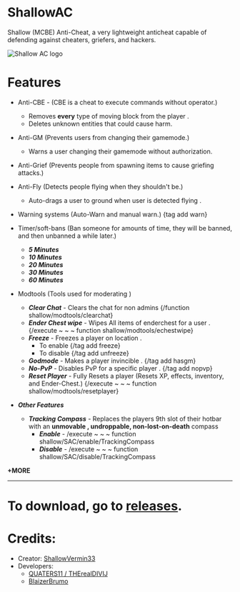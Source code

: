 # ShallowAC
Shallow (MCBE) Anti-Cheat, a very lightweight anticheat capable of defending against cheaters, griefers, and hackers. 

![Shallow AC logo](https://cdn.discordapp.com/icons/962787981809291274/cffd5ad526d3efce44891f9703473ea2.png?size)


# Features 
- Anti-CBE - (CBE is a cheat to execute commands without operator.)
   * Removes **every** type of moving block from the player  .
   * Deletes unknown entities that could cause harm.
 
- Anti-GM              (Prevents users from changing their gamemode.)
   * Warns a user changing their gamemode without authorization. 

- Anti-Grief
             (Prevents people from spawning items to cause griefing attacks.)
             
- Anti-Fly            (Detects people flying when they shouldn't be.)
    * Auto-drags a user to ground when user is detected flying . 

- Warning systems     (Auto-Warn and manual warn.) {tag <playername> add warn}

- Timer/soft-bans     (Ban someone for amounts of time, they will be banned, and then unbanned a while later.)
     * ___5 Minutes___
     * ___10 Minutes___
     * ___20 Minutes___
     * ___30 Minutes___
     * ___60 Minutes___

- Modtools            (Tools used for moderating )
     * ___Clear Chat___ - Clears the chat for non admins {/function shallow/modtools/clearchat}
     * ___Ender Chest wipe___ - Wipes All items of enderchest for a user . {/execute <playername> ~ ~ ~ function shallow/modtools/echestwipe}
     * ___Freeze___ - Freezes a player on location .
         * To enable {/tag <playername> add freeze}
         * To disable {/tag <playername> add unfreeze}
     * ___Godmode___ - Makes a player invincible . {/tag <playername> add hasgm}
     * ___No-PvP___  - Disables PvP for a specific player . {/tag <playername> add nopvp}
     * ___Reset Player___ - Fully Resets a player (Resets XP, effects, inventory, and Ender-Chest.) {/execute <playername> ~ ~ ~ function shallow/modtools/resetplayer}

 - ___Other Features___
   * ___Tracking Compass___ - Replaces the players 9th slot of their hotbar with an **unmovable , undroppable, non-lost-on-death** compass
      * ___Enable___ - /execute <playername> ~ ~ ~ function shallow/SAC/enable/TrackingCompass
      * ___Disable___ - /execute <playername> ~ ~ ~ function shallow/SAC/disable/TrackingCompass

**+MORE**

---

# To download, go to [releases](https://github.com/ShallowVermin33/ShallowAC/releases/).

# Credits:

* Creator: [ShallowVermin33](https://github.com/ShallowVermin33)
* Developers:
   * [QUATERS11 / THErealDIVIJ](https://github.com/QUATERS11)
   * [BlaizerBrumo](https://github.com/BlaizerBrumo)
